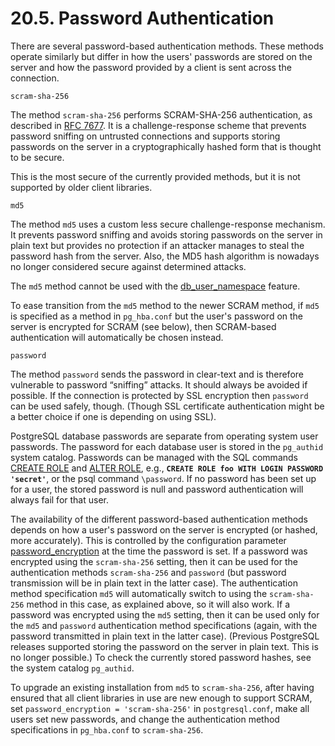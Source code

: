 # 20.5. Password Authentication

There are several password-based authentication methods. These methods operate similarly but differ in how the users' passwords are stored on the server and how the password provided by a client is sent across the connection.

`scram-sha-256`

The method `scram-sha-256` performs SCRAM-SHA-256 authentication, as described in [RFC 7677](https://tools.ietf.org/html/rfc7677). It is a challenge-response scheme that prevents password sniffing on untrusted connections and supports storing passwords on the server in a cryptographically hashed form that is thought to be secure.

This is the most secure of the currently provided methods, but it is not supported by older client libraries.

`md5`

The method `md5` uses a custom less secure challenge-response mechanism. It prevents password sniffing and avoids storing passwords on the server in plain text but provides no protection if an attacker manages to steal the password hash from the server. Also, the MD5 hash algorithm is nowadays no longer considered secure against determined attacks.

The `md5` method cannot be used with the [db\_user\_namespace](https://www.postgresql.org/docs/12/runtime-config-connection.html#GUC-DB-USER-NAMESPACE) feature.

To ease transition from the `md5` method to the newer SCRAM method, if `md5` is specified as a method in `pg_hba.conf` but the user's password on the server is encrypted for SCRAM \(see below\), then SCRAM-based authentication will automatically be chosen instead.

`password`

The method `password` sends the password in clear-text and is therefore vulnerable to password “sniffing” attacks. It should always be avoided if possible. If the connection is protected by SSL encryption then `password` can be used safely, though. \(Though SSL certificate authentication might be a better choice if one is depending on using SSL\).

PostgreSQL database passwords are separate from operating system user passwords. The password for each database user is stored in the `pg_authid` system catalog. Passwords can be managed with the SQL commands [CREATE ROLE](https://www.postgresql.org/docs/12/sql-createrole.html) and [ALTER ROLE](https://www.postgresql.org/docs/12/sql-alterrole.html), e.g., **`CREATE ROLE foo WITH LOGIN PASSWORD 'secret'`**, or the psql command `\password`. If no password has been set up for a user, the stored password is null and password authentication will always fail for that user.

The availability of the different password-based authentication methods depends on how a user's password on the server is encrypted \(or hashed, more accurately\). This is controlled by the configuration parameter [password\_encryption](https://www.postgresql.org/docs/12/runtime-config-connection.html#GUC-PASSWORD-ENCRYPTION) at the time the password is set. If a password was encrypted using the `scram-sha-256` setting, then it can be used for the authentication methods `scram-sha-256` and `password` \(but password transmission will be in plain text in the latter case\). The authentication method specification `md5` will automatically switch to using the `scram-sha-256` method in this case, as explained above, so it will also work. If a password was encrypted using the `md5` setting, then it can be used only for the `md5` and `password` authentication method specifications \(again, with the password transmitted in plain text in the latter case\). \(Previous PostgreSQL releases supported storing the password on the server in plain text. This is no longer possible.\) To check the currently stored password hashes, see the system catalog `pg_authid`.

To upgrade an existing installation from `md5` to `scram-sha-256`, after having ensured that all client libraries in use are new enough to support SCRAM, set `password_encryption = 'scram-sha-256'` in `postgresql.conf`, make all users set new passwords, and change the authentication method specifications in `pg_hba.conf` to `scram-sha-256`.  


